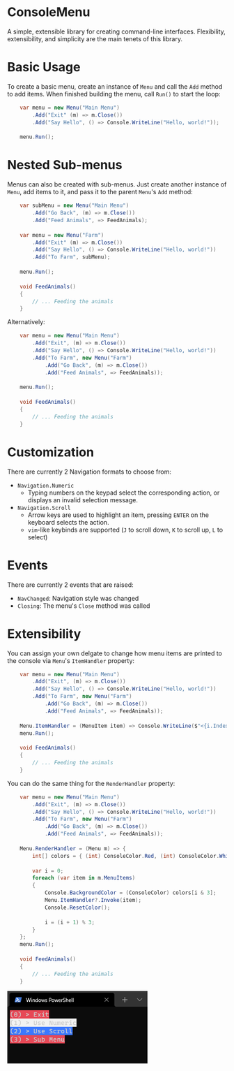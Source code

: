 # ConsoleMenu

A simple, extensible library for creating command-line interfaces. Flexibility, extensibility, and simplicity are the main tenets of this library.

# Basic Usage

To create a basic menu, create an instance of `Menu` and call the `Add` method to add items. When finished building the menu, call `Run()` to start the loop:

```csharp
    var menu = new Menu("Main Menu")
        .Add("Exit" (m) => m.Close())
        .Add("Say Hello", () => Console.WriteLine("Hello, world!"));

    menu.Run();
```

# Nested Sub-menus

Menus can also be created with sub-menus. Just create another instance of `Menu`, add items to it, and pass it to the parent `Menu`'s `Add` method:

```csharp
    var subMenu = new Menu("Main Menu")
        .Add("Go Back", (m) => m.Close())
        .Add("Feed Animals", => FeedAnimals);

    var menu = new Menu("Farm")
        .Add("Exit" (m) => m.Close())
        .Add("Say Hello", () => Console.WriteLine("Hello, world!"))
        .Add("To Farm", subMenu);

    menu.Run();

    void FeedAnimals()
    {
        // ... Feeding the animals
    }
```

Alternatively:

```csharp
    var menu = new Menu("Main Menu")
        .Add("Exit", (m) => m.Close())
        .Add("Say Hello", () => Console.WriteLine("Hello, world!"))
        .Add("To Farm", new Menu("Farm")
            .Add("Go Back", (m) => m.Close())
            .Add("Feed Animals", => FeedAnimals));

    menu.Run();

    void FeedAnimals()
    {
        // ... Feeding the animals
    }
```

# Customization

There are currently 2 Navigation formats to choose from:

- `Navigation.Numeric`
    - Typing numbers on the keypad select the corresponding action, or displays an invalid selection message.
- `Navigation.Scroll`
    - Arrow keys are used to highlight an item, pressing `ENTER` on the keyboard selects the action.
    - `vim`-like keybinds are supported (`J` to scroll down, `K` to scroll up, `L` to select)

# Events

There are currently 2 events that are raised:

- `NavChanged`: Navigation style was changed
- `Closing`: The menu's `Close` method was called

# Extensibility

You can assign your own delgate to change how menu items are printed to the console via `Menu`'s `ItemHandler` property:

```csharp
    var menu = new Menu("Main Menu")
        .Add("Exit", (m) => m.Close())
        .Add("Say Hello", () => Console.WriteLine("Hello, world!"))
        .Add("To Farm", new Menu("Farm")
            .Add("Go Back", (m) => m.Close())
            .Add("Feed Animals", => FeedAnimals));

    Menu.ItemHandler = (MenuItem item) => Console.WriteLine($"<{i.Index}> {i.Name}");
    menu.Run();

    void FeedAnimals()
    {
        // ... Feeding the animals
    }
```

You can do the same thing for the `RenderHandler` property:

```csharp
    var menu = new Menu("Main Menu")
        .Add("Exit", (m) => m.Close())
        .Add("Say Hello", () => Console.WriteLine("Hello, world!"))
        .Add("To Farm", new Menu("Farm")
            .Add("Go Back", (m) => m.Close())
            .Add("Feed Animals", => FeedAnimals));

    Menu.RenderHandler = (Menu m) => {
        int[] colors = { (int) ConsoleColor.Red, (int) ConsoleColor.White, (int) ConsoleColor.Blue };

        var i = 0;
        foreach (var item in m.MenuItems)
        {
            Console.BackgroundColor = (ConsoleColor) colors[i & 3];
            Menu.ItemHandler?.Invoke(item);
            Console.ResetColor();
            
            i = (i + 1) % 3;
        }
    };
    menu.Run();

    void FeedAnimals()
    {
        // ... Feeding the animals
    }
```

![img](docs/renderhandler.png)